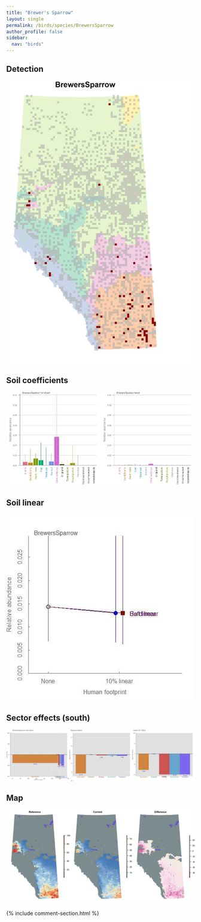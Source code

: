 ```yaml
---
title: "Brewer's Sparrow"
layout: single
permalink: /birds/species/BrewersSparrow
author_profile: false
sidebar:
  nav: "birds"
---
```


<h2>Detection</h2>

![](/assets/images/birds/BrewersSparrow/det.jpg)

<h2>Soil coefficients</h2>

![](/assets/images/birds/BrewersSparrow/soilhf.jpg)

<h2>Soil linear</h2>

![](/assets/images/birds/BrewersSparrow/lin-south.jpg)

<h2>Sector effects (south)</h2>

![](/assets/images/birds/BrewersSparrow/sector-south.jpg)

<h2>Map</h2>

![](/assets/images/birds/BrewersSparrow/map.jpg)

{% include comment-section.html %}
